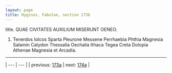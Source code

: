 ```yaml
---
layout: page
title: Hyginus, Fabulae, section 173b
---
```


title. QUAE CIVITATES AUXILIUM MISERUNT OENEO.



1. Tenerdos Iolcos Sparta Pleurone Messene Perrhaebia Phthia Magnesia Salamin Calydon Thessalia Oechalia Ithaca Tegea Creta Dolopia Athenae Magnesia et Arcadia.



---

| --- | --- |
| previous: [173a](../173a/) | next: [174a](../174a/) |